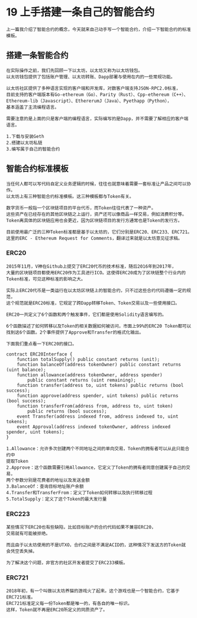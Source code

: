 # 19 上手搭建一条自己的智能合约

    上一篇我介绍了智能合约的概念，今天就来自己动手写一个智能合约，介绍一下智能合约的标准模板。

## 搭建一条智能合约

    在实际操作之前，我们先回顾一下以太坊，以太坊又称为以太坊钱包。
    以太坊钱包提供了包括账户管理、以太坊转账、Dapp部署与使用在内的一些常规功能。

    以太坊社区提供了多种语言实现的客户端和开发库，对数客户端支持JSON-RPC2.0标准，
    目前支持的客户端版本有Go-ethereum（Go）、Parity（Rust）、Cpp-ethereum（C++）、
    Ethereum-lib（Javascript）、EthererumJ（Java）、Pyethapp（Python），
    基本涵盖了主流编程语言。

    需要注意的是上面的只是客户端的编程语言，实际编写的是Dapp，并不需要了解相应的客户端语言。

    1.下载与安装Geth
    2.搭建以太坊私链
    3.编写属于自己的智能合约

## 智能合约标准模板

    当任何人都可以写代码自定义业务逻辑的时候，往往也就意味着需要一套标准让产品之间可以协作。
    以太坊上有三种智能合约标准模板。这三种模板都与Token有关。

    数字货币一般指一个区块链项目的平台代币，而Token往往代表了一种资产。
    这些资产在已经存在的其他区块链之上运行，资产还可以像商品一样交易，例如消费积分等。
    Token离具体的区块链应用也会更近，因为区块链项目的发行方通常也是Token的发行方。

    目前使用最广泛的三种Token标准都是基于以太坊的，它们分别是ERC20、ERC233、ERC721。
    这里的ERC - Ethereum Request for Comments，翻译过来就是以太坊意见征求稿。

### ERC20

    2015年11月，V神在Github上提交了ERC20代币的技术标准，随后2016年到2017年，
    大量的区块链项目都使用ERC20作为工具进行ICO。这使得ERC20成为了区块链整个行业内的
    Token标准，可见这种标准的影响之大。

    实际上ERC20代币是一类运行在以太坊区块链上的智能合约，只不过这些合约代码遵循一定的规范，
    这个规范就是ERC20标准，它规定了跨Dapp转移Token、Token交易以及一些使用接口。

    ERC20一共定义了6个函数和两个触发事件，它们都是使用Solidity语言编写的。

    6个函数描述了如何转移以及Token的相关数据如何被访问，市面上99%的ERC20 Token都可以
    找到这6个函数。2个事件提供了Approve和Transfer的格式化输出。

    下面我们重点看一下ERC20的接口。

    contract ERC20Interface {
        function totalSupply() public constant returns (unit);
        function balanceOf(address tokenOwner) public constant returns (uint balance);
        function allowance(address tokenOwner, address spender)
            public constant returns (uint remaining);
        function transfer(address to, uint tokens) public returns (bool success);
        function approve(address spender, uint tokens) public returns (bool success);
        function transferFrom(address from, address to, uint token)
            public returns (bool success);
        event Transfer(address indexed from, address indexed to, uint tokens);
        event Approval(address indexed tokenOwner, address indexed spender, uint tokens);
    }

    1.Allowance：允许多次创建两个不同地址之间的单向交易，Token的拥有者可以从此只能合约中
    提取Token
    2.Approve：这个函数需要引用Allowance，它定义了Token的拥有者同意创建属于自己的交易，
    两个参数分别是花费者的地址以及发送金额
    3.BalanceOf：查询目标地址账户余额
    4.Transfer和TransferFrom：定义了Token如何转移以及执行转移过程
    5.TotalSupply：定义了这个Token的最大发行量

### ERC223

    某些情况下ERC20也有些缺陷，比如目标账户的合约代码如果不兼容ERC20，
    交易就有可能被拒绝。

    而且由于以太坊使用的不是UTXO，合约之间是不满足ACID的，这种情况下发送方的Token就
    会凭空丢失掉。

    为了解决这个问题，非官方的社区开发者提交了ERC233模板。

### ERC721

    2018年初，有一个叫做以太坊养猫的游戏火了起来。这个游戏也是一个智能合约，它基于ERC721标准。
    ERC721标准定义每一份Token都是唯一的，有各自的唯一标识。
    这样，Token就不再是ERC20所定义的同质资产了。